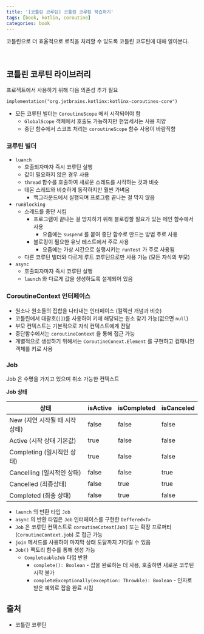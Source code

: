 ```yaml
---
title: '[코틀린 코루틴] 코틀린 코루틴 학습하기'
tags: [book, kotlin, coroutine]
categories: book
---
```


코틀린으로 더 효율적으로 로직을 처리할 수 있도록 코틀린 코루틴에 대해 알아본다.

<!--more-->

<br/>

## 코틀린 코루틴 라이브러리

프로젝트에서 사용하기 위해 다음 의존성 추가 필요

```
implementation("org.jetbrains.kotlinx:kotlinx-coroutines-core")
```

- 모든 코루틴 빌더는 `CoroutineScope` 에서 시작되어야 함
  - `GlobalScope` 객체에서 호출도 가능하지만 현업세서는 사용 지양
  - 중단 함수에서 스코프 처리는 `coroutineScope` 함수 사용이 바람직함

### 코루틴 빌더
- `luanch`
  - 호출되자마자 즉시 코루틴 실행
  - 값이 필요하지 않은 경우 사용
  - `thread` 함수를 호출하여 새로운 스레드를 시작하는 것과 비슷  
  - 데몬 스레드와 비슷하게 동작하지만 훨씬 가벼움
    - 백그라운드에서 실행되며 프로그램 끝나는 걸 막지 않음
- `runBlocking`
  - 스레드를 중단 시킴
    - 프로그램이 끝나는 걸 방지하기 위해 블로킹할 필요가 있는 메인 함수에서 사용
      - 요즘에는 `suspend` 를 붙여 중단 함수로 만드는 방법 주로 사용  
    - 블로킹이 필요한 유닛 테스트에서 주로 사용
      - 요즘에는 가상 시간으로 실행시키는 `runTest` 가 주로 사용됨
  - 다른 코루틴 빌더와 다르게 루트 코루틴으로만 사용 가능 (모든 자식의 부모)
- `async`
  - 호출되자마자 즉시 코루틴 실행
  - `launch` 와 다르게 값을 생성하도록 설계되어 있음


### CoroutineContext 인터페이스

- 원소나 원소들의 집합을 나타내는 인터페이스 (컬렉션 개념과 비슷)
- 코틀린에서 대괄호(`[]`)를 사용하여 키에 해당되는 원소 찾기 가능(없으면 `null`)
- 부모 컨텍스트는 기본적으로 자식 컨텍스트에게 전달
- 중단함수에서는 `coroutineContext` 을 통해 접근 가능
- 개별적으로 생성하기 위해서는 `CoroutineConext.Element` 를 구현하고 컴패니언 객체를 키로 사용

### Job

Job 은 수명을 가지고 있으며 취소 가능한 컨텍스트

**Job 상태**

| 상태                   | isActive | isCompleted | isCanceled |
|----------------------|----------|-------------|------------|
| New (지연 시작될 때 시작 상태) | false    | false       | false      |
| Active (시작 상태 기본값)   | true     | false       | false      |
| Completing (일시적인 상태) | true     | false       | false      |
| Cancelling (일시적인 상태) | false    | false       | true       |
| Cancelled (최종상태)     | false    | true        | true       |
| Completed (최종 상태)    | false    | true        | false      |

- `launch` 의 반환 타입 `Job`
- `async` 의 반환 타입은 `Job` 인터페이스를 구현한 `Deffered<T>`
- `Job` 은 코루틴 컨텍스트로 `coroutineCotext[Job]` 또는 확장 프로퍼티(`CoroutineContext.job`) 로 접근 가능
- `join` 메서드를 사용하여 마지막 상태 도달까지 기다릴 수 있음
- `Job()` 팩토리 함수를 통해 생성 가능 
  - `CompleteableJob` 타입 반환
    - `complete(): Boolean` - 잡을 완료하는 데 사용, 호출하면 새로운 코루틴 시작 불가
    - `completeExceptionally(exception: Throwble): Boolean` - 인자로 받은 예외로 잡을 완료 시킴


## 출처
- 코틀린 코루틴
